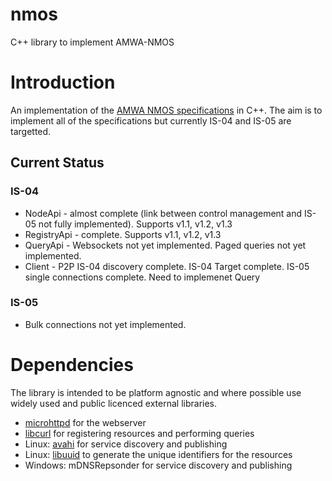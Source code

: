 # nmos
C++ library to implement AMWA-NMOS

# Introduction

An implementation of the [AMWA NMOS specifications](https://github.com/AMWA-TV/nmos/wiki) in C++. 
The aim is to implement all of the specifications but currently IS-04 and IS-05 are targetted.

## Current Status
### IS-04
- NodeApi - almost complete (link between control management and IS-05 not fully implemented). Supports v1.1, v1.2, v1.3
- RegistryApi - complete. Supports v1.1, v1.2, v1.3
- QueryApi - Websockets not yet implemented. Paged queries not yet implemented.
- Client - P2P IS-04 discovery complete. IS-04 Target complete. IS-05 single connections complete. Need to implemenet Query

### IS-05
- Bulk connections not yet implemented.



# Dependencies
The library is intended to be platform agnostic and where possible use widely used and public licenced external libraries.
- [microhttpd](https://www.gnu.org/software/libmicrohttpd/) for the webserver
- [libcurl](https://curl.haxx.se/libcurl/) for registering resources and performing queries
- Linux: [avahi](http://avahi.org/) for service discovery and publishing
- Linux: [libuuid](https://linux.die.net/man/3/libuuid) to generate the unique identifiers for the resources
- Windows: mDNSRepsonder for service discovery and publishing




